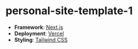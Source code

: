 
# personal-site-template-1

- **Framework**: [Next.js](https://next.js/org)
- **Deployment**: [Vercel](https://vercel.com)
- **Styling**: [Tailwind CSS](https://tailwindcss.com)